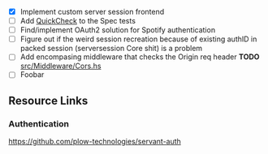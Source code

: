 - [x] Implement custom server session frontend
- [ ] Add [QuickCheck](https://hackage.haskell.org/package/servant-quickcheck-0.0.2.2/docs/Servant-QuickCheck.html)
to the Spec tests
- [ ] Find/implement OAuth2 solution for Spotify authentication
- [ ] Figure out if the weird session recreation because of existing authID in
packed session (serversession Core shit) is a problem
- [ ] Add encompasing middleware that checks the Origin req header __TODO__ [src/Middleware/Cors.hs](src/Middleware/Cors.hs)
- [ ] Foobar

## Resource Links

### Authentication

https://github.com/plow-technologies/servant-auth
